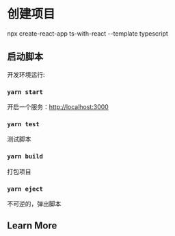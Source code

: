 # 创建项目
 npx create-react-app ts-with-react --template typescript

## 启动脚本

开发环境运行:

### `yarn start`

开启一个服务：[http://localhost:3000](http://localhost:3000)


### `yarn test`

测试脚本

### `yarn build`

打包项目

### `yarn eject`
不可逆的，弹出脚本

## Learn More

